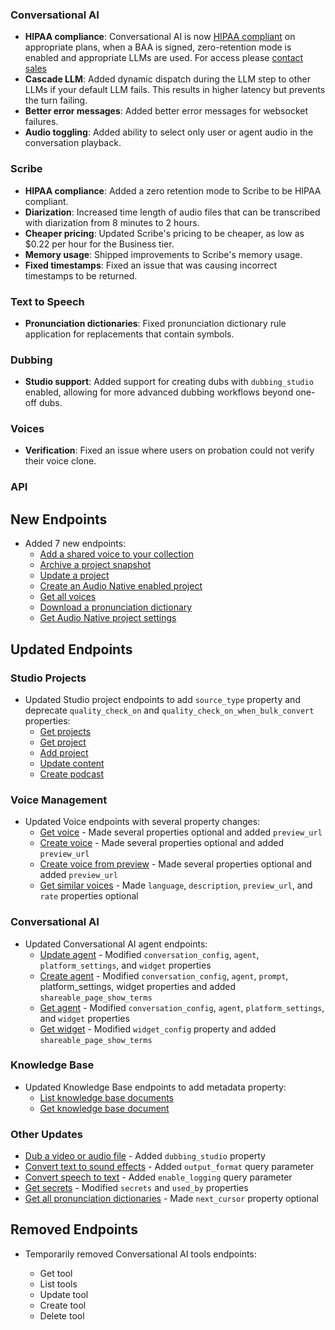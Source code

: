 ### Conversational AI

- **HIPAA compliance**: Conversational AI is now [HIPAA compliant](/docs/conversational-ai/legal/hipaa) on appropriate plans, when a BAA is signed, zero-retention mode is enabled and appropriate LLMs are used. For access please [contact sales](/contact-sales)
- **Cascade LLM**: Added dynamic dispatch during the LLM step to other LLMs if your default LLM fails. This results in higher latency but prevents the turn failing.
- **Better error messages**: Added better error messages for websocket failures.
- **Audio toggling**: Added ability to select only user or agent audio in the conversation playback.

### Scribe

- **HIPAA compliance**: Added a zero retention mode to Scribe to be HIPAA compliant.
- **Diarization**: Increased time length of audio files that can be transcribed with diarization from 8 minutes to 2 hours.
- **Cheaper pricing**: Updated Scribe's pricing to be cheaper, as low as $0.22 per hour for the Business tier.
- **Memory usage**: Shipped improvements to Scribe's memory usage.
- **Fixed timestamps**: Fixed an issue that was causing incorrect timestamps to be returned.

### Text to Speech

- **Pronunciation dictionaries**: Fixed pronunciation dictionary rule application for replacements that contain symbols.

### Dubbing

- **Studio support**: Added support for creating dubs with `dubbing_studio` enabled, allowing for more advanced dubbing workflows beyond one-off dubs.

### Voices

- **Verification**: Fixed an issue where users on probation could not verify their voice clone.

### API

<Accordion title="View API changes">

## New Endpoints

- Added 7 new endpoints:
  - [Add a shared voice to your collection](/docs/api-reference/voice-library/share)
  - [Archive a project snapshot](/docs/api-reference/studio/archive-snapshot)
  - [Update a project](/docs/api-reference/studio/edit-project)
  - [Create an Audio Native enabled project](/docs/api-reference/audio-native/create)
  - [Get all voices](/docs/api-reference/voices/search)
  - [Download a pronunciation dictionary](/docs/api-reference/pronunciation-dictionary/download)
  - [Get Audio Native project settings](/docs/api-reference/audio-native/get-settings)

## Updated Endpoints

### Studio Projects

- Updated Studio project endpoints to add `source_type` property and deprecate `quality_check_on` and `quality_check_on_when_bulk_convert` properties:
  - [Get projects](/docs/api-reference/studio/get-projects)
  - [Get project](/docs/api-reference/studio/get-project)
  - [Add project](/docs/api-reference/studio/add-project)
  - [Update content](/docs/api-reference/studio/update-content)
  - [Create podcast](/docs/api-reference/studio/create-podcast)

### Voice Management

- Updated Voice endpoints with several property changes:
  - [Get voice](/docs/api-reference/voices/get) - Made several properties optional and added `preview_url`
  - [Create voice](/docs/api-reference/voices/ivc/create) - Made several properties optional and added `preview_url`
  - [Create voice from preview](/docs/api-reference/text-to-voice/create) - Made several properties optional and added `preview_url`
  - [Get similar voices](/docs/api-reference/voices/get-similar-library-voices) - Made `language`, `description`, `preview_url`, and `rate` properties optional

### Conversational AI

- Updated Conversational AI agent endpoints:
  - [Update agent](/docs/api-reference/agents/update) - Modified `conversation_config`, `agent`, `platform_settings`, and `widget` properties
  - [Create agent](/docs/api-reference/agents/create) - Modified `conversation_config`, `agent`, `prompt`, platform_settings, widget properties and added `shareable_page_show_terms`
  - [Get agent](/docs/api-reference/agents/get) - Modified `conversation_config`, `agent`, `platform_settings`, and `widget` properties
  - [Get widget](/docs/api-reference/widget/get-agent-widget) - Modified `widget_config` property and added `shareable_page_show_terms`

### Knowledge Base

- Updated Knowledge Base endpoints to add metadata property:
  - [List knowledge base documents](/docs/api-reference/knowledge-base/list#response.body.metadata)
  - [Get knowledge base document](/docs/api-reference/knowledge-base/get-document#response.body.metadata)

### Other Updates

- [Dub a video or audio file](/docs/api-reference/dubbing/create) - Added `dubbing_studio` property
- [Convert text to sound effects](/docs/api-reference/text-to-sound-effects/convert) - Added `output_format` query parameter
- [Convert speech to text](/docs/api-reference/speech-to-text/convert) - Added `enable_logging` query parameter
- [Get secrets](/docs/api-reference/workspace/secrets/list) - Modified `secrets` and `used_by` properties
- [Get all pronunciation dictionaries](/docs/api-reference/pronunciation-dictionary/get-all) - Made `next_cursor` property optional

## Removed Endpoints

- Temporarily removed Conversational AI tools endpoints:

  - Get tool
  - List tools
  - Update tool
  - Create tool
  - Delete tool

</Accordion>
